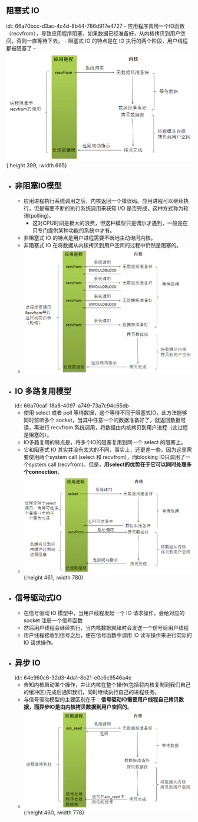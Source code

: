 ## 阻塞式 IO
id:: 66a70bcc-d3ac-4c4d-8b44-786d917e4727
	- 应用程序调用一个IO函数（recvfrom），导致应用程序阻塞，如果数据已经准备好，从内核拷贝到用户空间，否则一直等待下去。
	- 阻塞式 IO 的特点是在 IO 执行的两个阶段，用户线程都被阻塞了
	- ![image.png](../assets/image_1689586861484_0.png){:height 399, :width 665}
- ## 非阻塞IO模型
	- 应用进程执行系统调用之后，内核返回一个错误码。应用进程可以继续执行，但是需要不断的执行系统调用来获知 I/O 是否完成，这种方式称为轮询(polling)。
		- 这对CPU时间是极大的浪费，但这种模型只是偶尔才遇到，一般是在只专门提供某种功能的系统中才有。
	- 非阻塞式 IO 的特点是用户进程需要不断地主动询问内核。
	- 非阻塞式 IO 在将数据从内核拷贝到用户空间的过程中仍然是阻塞的。
	- ![image.png](../assets/image_1689586928633_0.png)
- ## IO 多路复用模型
  id:: 66a70caf-18a8-4097-a749-73a7c94c65db
	- 使用 select 或者 poll 等待数据，这个等待不同于阻塞式IO，此方法能够同时监听多个 socket，当其中任意一个的数据准备好了，就返回数据可读，再进行 recvfrom 系统调用，将数据由内核拷贝到用户进程（此过程是阻塞的）。
	- IO多路复用的特点是，将多个IO的阻塞复用到同一个 select 的阻塞上。
	- 它和阻塞式 IO 其实并没有太大的不同，事实上，还更差一些。因为这里需要使用两个system call (select 和 recvfrom)，而blocking IO只调用了一个system call (recvfrom)。但是，**用select的优势在于它可以同时处理多个connection**。
	- ![image.png](../assets/image_1689587297675_0.png){:height 461, :width 780}
- ## 信号驱动式IO
	- 在信号驱动 IO 模型中，当用户线程发起一个 IO 请求操作，会给对应的 socket 注册一个信号函数
	- 然后用户线程会继续执行，当内核数据就绪时会发送一个信号给用户线程
	- 用户线程接收到信号之后，便在信号函数中调用 IO 读写操作来进行实际的 IO 请求操作。
- ## 异步 IO
  id:: 64e960c6-32d3-4da1-8b21-e0c6c9546a4e
	- 告知内核启动某个操作，并让内核在整个操作(包括将内核复制到我们自己的缓冲区)完成后通知我们，同时继续执行自己的进程任务。
	- 与信号驱动模型的主要区别在于：**信号驱动IO需要用户线程自己拷贝数据，而异步IO是由内核拷贝数据到用户空间的**。
	- ![image.png](../assets/image_1689587345959_0.png){:height 460, :width 778}